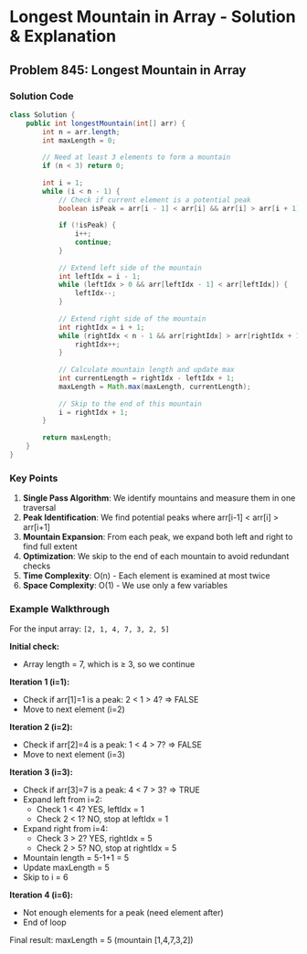 # Longest Mountain in Array - Solution & Explanation

## Problem 845: Longest Mountain in Array

### Solution Code
```java
class Solution {
    public int longestMountain(int[] arr) {
        int n = arr.length;
        int maxLength = 0;
        
        // Need at least 3 elements to form a mountain
        if (n < 3) return 0;
        
        int i = 1;
        while (i < n - 1) {
            // Check if current element is a potential peak
            boolean isPeak = arr[i - 1] < arr[i] && arr[i] > arr[i + 1];
            
            if (!isPeak) {
                i++;
                continue;
            }
            
            // Extend left side of the mountain
            int leftIdx = i - 1;
            while (leftIdx > 0 && arr[leftIdx - 1] < arr[leftIdx]) {
                leftIdx--;
            }
            
            // Extend right side of the mountain
            int rightIdx = i + 1;
            while (rightIdx < n - 1 && arr[rightIdx] > arr[rightIdx + 1]) {
                rightIdx++;
            }
            
            // Calculate mountain length and update max
            int currentLength = rightIdx - leftIdx + 1;
            maxLength = Math.max(maxLength, currentLength);
            
            // Skip to the end of this mountain
            i = rightIdx + 1;
        }
        
        return maxLength;
    }
}
```

### Key Points
1. **Single Pass Algorithm**: We identify mountains and measure them in one traversal
2. **Peak Identification**: We find potential peaks where arr[i-1] < arr[i] > arr[i+1]
3. **Mountain Expansion**: From each peak, we expand both left and right to find full extent
4. **Optimization**: We skip to the end of each mountain to avoid redundant checks
5. **Time Complexity**: O(n) - Each element is examined at most twice
6. **Space Complexity**: O(1) - We use only a few variables

### Example Walkthrough
For the input array: `[2, 1, 4, 7, 3, 2, 5]`

**Initial check:**
- Array length = 7, which is ≥ 3, so we continue

**Iteration 1 (i=1):**
- Check if arr[1]=1 is a peak: 2 < 1 > 4? => FALSE
- Move to next element (i=2)

**Iteration 2 (i=2):**
- Check if arr[2]=4 is a peak: 1 < 4 > 7? => FALSE
- Move to next element (i=3)

**Iteration 3 (i=3):**
- Check if arr[3]=7 is a peak: 4 < 7 > 3? => TRUE
- Expand left from i=2:
  - Check 1 < 4? YES, leftIdx = 1
  - Check 2 < 1? NO, stop at leftIdx = 1
- Expand right from i=4:
  - Check 3 > 2? YES, rightIdx = 5
  - Check 2 > 5? NO, stop at rightIdx = 5
- Mountain length = 5-1+1 = 5
- Update maxLength = 5
- Skip to i = 6

**Iteration 4 (i=6):**
- Not enough elements for a peak (need element after)
- End of loop

Final result: maxLength = 5 (mountain [1,4,7,3,2])
